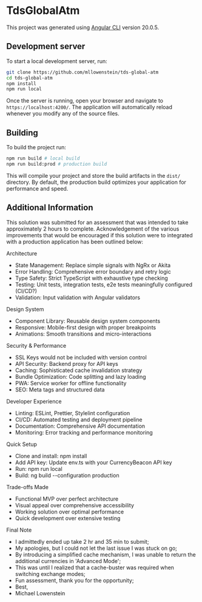 # TdsGlobalAtm

This project was generated using [Angular CLI](https://github.com/angular/angular-cli) version 20.0.5.

## Development server

To start a local development server, run:

```bash
git clone https://github.com/mllowenstein/tds-global-atm
cd tds-global-atm
npm install
npm run local
```

Once the server is running, open your browser and navigate to `https://localhost:4200/`.
The application will automatically reload whenever you modify any of the source files.

## Building

To build the project run:

```bash
npm run build # local build
npm run build:prod # production build
```

This will compile your project and store the build artifacts in the `dist/` directory. By default, the production build optimizes your application for performance and speed.

## Additional Information

This solution was submitted for an assessment that was intended to take
approximately 2 hours to complete. Acknowledgement of the various improvements
that would be encouraged if this solution were to integrated with a production
application has been outlined below:

Architecture

- State Management: Replace simple signals with NgRx or Akita
- Error Handling: Comprehensive error boundary and retry logic
- Type Safety: Strict TypeScript with exhaustive type checking
- Testing: Unit tests, integration tests, e2e tests meaningfully configured (CI/CD?)
- Validation: Input validation with Angular validators

Design System

- Component Library: Reusable design system components
- Responsive: Mobile-first design with proper breakpoints
- Animations: Smooth transitions and micro-interactions

Security & Performance

- SSL Keys would not be included with version control
- API Security: Backend proxy for API keys
- Caching: Sophisticated cache invalidation strategy
- Bundle Optimization: Code splitting and lazy loading
- PWA: Service worker for offline functionality
- SEO: Meta tags and structured data

Developer Experience

- Linting: ESLint, Prettier, Stylelint configuration
- CI/CD: Automated testing and deployment pipeline
- Documentation: Comprehensive API documentation
- Monitoring: Error tracking and performance monitoring

Quick Setup

- Clone and install: npm install
- Add API key: Update env.ts with your CurrencyBeacon API key
- Run: npm run local
- Build: ng build --configuration production

Trade-offs Made

- Functional MVP over perfect architecture
- Visual appeal over comprehensive accessibility
- Working solution over optimal performance
- Quick development over extensive testing

Final Note

- I admittedly ended up take 2 hr and 35 min to submit;
- My apologies, but I could not let the last issue I was stuck on go;
- By introducing a simplified cache mechanism, I was unable to return the additional currencies in 'Advanced Mode';
- This was until I realized that a cache-buster was required when switching exchange modes;
- Fun assessment, thank you for the opportunity;
- Best,
- Michael Lowenstein
